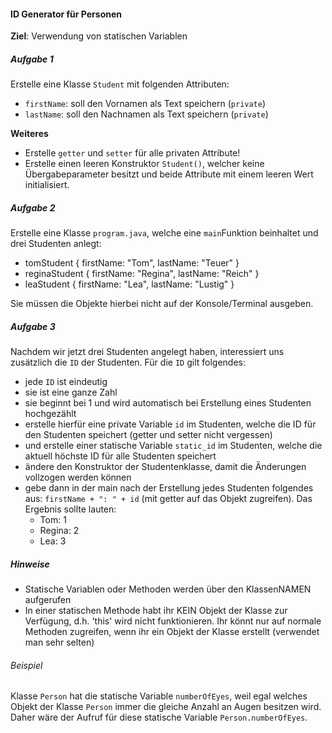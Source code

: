 #### ID Generator für Personen ####

**Ziel**: Verwendung von statischen Variablen

##### Aufgabe 1 #####

Erstelle eine Klasse `Student` mit folgenden Attributen:
- `firstName`: soll den Vornamen als Text speichern (`private`)
- `lastName`: soll den Nachnamen als Text speichern (`private`)

**Weiteres**
- Erstelle `getter` und `setter` für alle privaten Attribute!
- Erstelle einen leeren Konstruktor `Student()`, welcher keine Übergabeparameter besitzt und beide Attribute mit einem leeren Wert initialisiert.

##### Aufgabe 2 #####

Erstelle eine Klasse `program.java`, welche eine `main`Funktion beinhaltet und drei Studenten anlegt:
- tomStudent { firstName: "Tom", lastName: "Teuer" }
- reginaStudent { firstName: "Regina", lastName: "Reich" }
- leaStudent { firstName: "Lea", lastName: "Lustig" }

Sie müssen die Objekte hierbei nicht auf der Konsole/Terminal ausgeben.

##### Aufgabe 3 #####
Nachdem wir jetzt drei Studenten angelegt haben, interessiert uns zusätzlich die `ID` der Studenten. Für die `ID` gilt folgendes:
- jede `ID` ist eindeutig
- sie ist eine ganze Zahl
- sie beginnt bei 1 und wird automatisch bei Erstellung eines Studenten hochgezählt
- erstelle hierfür eine private Variable `id` im Studenten, welche die ID für den Studenten speichert (getter und setter nicht vergessen)
- und erstelle einer statische Variable `static_id` im Studenten, welche die aktuell höchste ID für alle Studenten speichert
- ändere den Konstruktor der Studentenklasse, damit die Änderungen vollzogen werden können
- gebe dann in der main nach der Erstellung jedes Studenten folgendes aus: `firstName + ": " + id` (mit getter auf das Objekt zugreifen). Das Ergebnis sollte lauten:
    - Tom: 1
    - Regina: 2
    - Lea: 3




##### Hinweise #####
- Statische Variablen oder Methoden werden über den KlassenNAMEN aufgerufen
- In einer statischen Methode habt ihr KEIN Objekt der Klasse zur Verfügung, d.h. 'this' wird nicht funktionieren. Ihr könnt nur auf normale Methoden zugreifen, wenn ihr ein Objekt der Klasse erstellt (verwendet man sehr selten)

###### Beispiel ######

Klasse `Person` hat die statische Variable `numberOfEyes`, weil egal welches Objekt der Klasse `Person` immer die gleiche Anzahl an Augen besitzen wird. Daher wäre der Aufruf für diese statische Variable `Person.numberOfEyes`.
